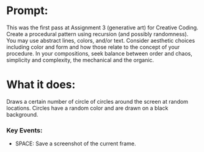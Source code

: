 # Prompt:
This was the first pass at Assignment 3 (generative art) for Creative Coding.
Create a procedural pattern using recursion (and possibly randomness). You may use abstract lines, colors, and/or text. Consider aesthetic choices including color and form and how those relate to the concept of your procedure. In your compositions, seek balance between order and chaos, simplicity and complexity, the mechanical and the organic.

# What it does: 
Draws a certain number of circle of circles around the screen at random locations.
Circles have a random color and are drawn on a black background.

### Key Events:
 - SPACE: Save a screenshot of the current frame.


